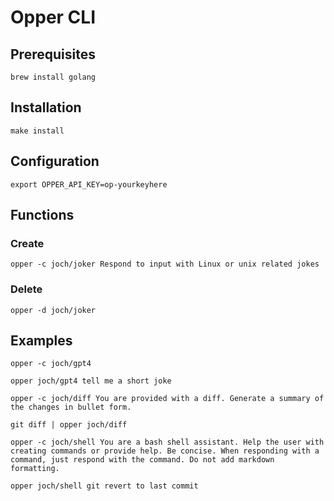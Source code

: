 # Opper CLI

## Prerequisites

```shell
brew install golang
```

## Installation

```shell
make install
```

## Configuration

```shell
export OPPER_API_KEY=op-yourkeyhere
```

## Functions

### Create

```shell
opper -c joch/joker Respond to input with Linux or unix related jokes
```

### Delete

```shell
opper -d joch/joker
```

## Examples

```shell
opper -c joch/gpt4

opper joch/gpt4 tell me a short joke
```

```shell
opper -c joch/diff You are provided with a diff. Generate a summary of the changes in bullet form.

git diff | opper joch/diff
```

```shell
opper -c joch/shell You are a bash shell assistant. Help the user with creating commands or provide help. Be concise. When responding with a command, just respond with the command. Do not add markdown formatting.

opper joch/shell git revert to last commit
```
